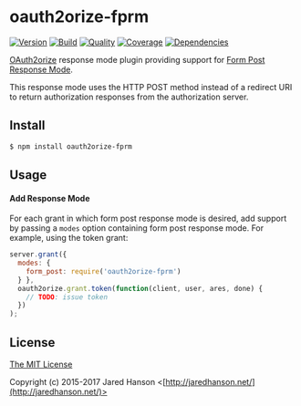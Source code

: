 # oauth2orize-fprm

[![Version](https://img.shields.io/npm/v/oauth2orize-fprm.svg?label=version)](https://www.npmjs.com/package/oauth2orize-fprm)
[![Build](https://img.shields.io/travis/jaredhanson/oauth2orize-fprm.svg)](https://travis-ci.org/jaredhanson/oauth2orize-fprm)
[![Quality](https://img.shields.io/codeclimate/github/jaredhanson/oauth2orize-fprm.svg?label=quality)](https://codeclimate.com/github/jaredhanson/oauth2orize-fprm)
[![Coverage](https://img.shields.io/coveralls/jaredhanson/oauth2orize-fprm.svg)](https://coveralls.io/r/jaredhanson/oauth2orize-fprm)
[![Dependencies](https://img.shields.io/david/jaredhanson/oauth2orize-fprm.svg)](https://david-dm.org/jaredhanson/oauth2orize-fprm)


[OAuth2orize](https://github.com/jaredhanson/oauth2orize) response mode plugin
providing support for [Form Post Response Mode](https://openid.net/specs/oauth-v2-form-post-response-mode-1_0.html).

This response mode uses the HTTP POST method instead of a redirect URI to return
authorization responses from the authorization server.

## Install

```bash
$ npm install oauth2orize-fprm
```

## Usage

#### Add Response Mode

For each grant in which form post response mode is desired, add support by
passing a `modes` option containing form post response mode.  For example,
using the token grant:

```js
server.grant({ 
  modes: {
    form_post: require('oauth2orize-fprm')
  } }, 
  oauth2orize.grant.token(function(client, user, ares, done) {
    // TODO: issue token
  })
);
```

## License

[The MIT License](http://opensource.org/licenses/MIT)

Copyright (c) 2015-2017 Jared Hanson <[http://jaredhanson.net/](http://jaredhanson.net/)>


